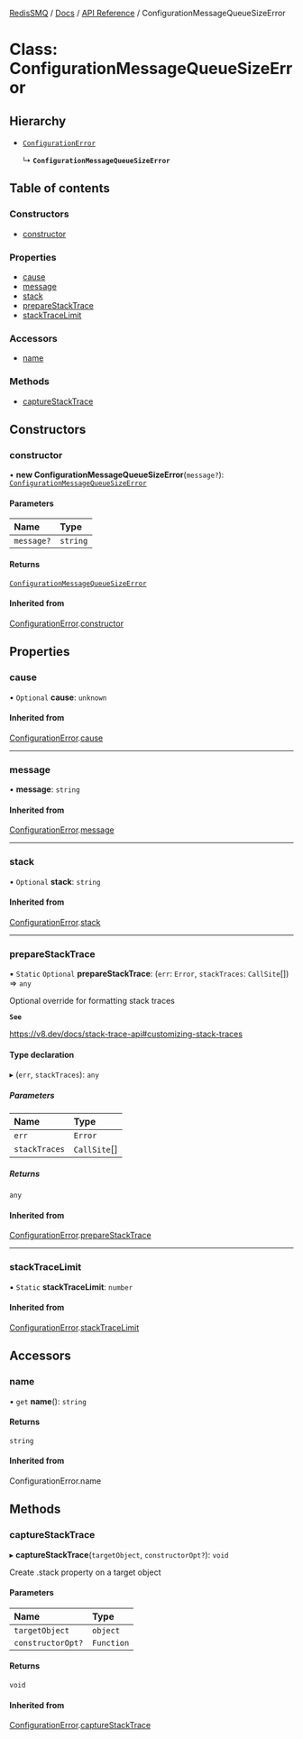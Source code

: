 [RedisSMQ](../../../README.md) / [Docs](../../README.md) / [API Reference](../README.md) / ConfigurationMessageQueueSizeError

# Class: ConfigurationMessageQueueSizeError

## Hierarchy

- [`ConfigurationError`](ConfigurationError.md)

  ↳ **`ConfigurationMessageQueueSizeError`**

## Table of contents

### Constructors

- [constructor](ConfigurationMessageQueueSizeError.md#constructor)

### Properties

- [cause](ConfigurationMessageQueueSizeError.md#cause)
- [message](ConfigurationMessageQueueSizeError.md#message)
- [stack](ConfigurationMessageQueueSizeError.md#stack)
- [prepareStackTrace](ConfigurationMessageQueueSizeError.md#preparestacktrace)
- [stackTraceLimit](ConfigurationMessageQueueSizeError.md#stacktracelimit)

### Accessors

- [name](ConfigurationMessageQueueSizeError.md#name)

### Methods

- [captureStackTrace](ConfigurationMessageQueueSizeError.md#capturestacktrace)

## Constructors

### constructor

• **new ConfigurationMessageQueueSizeError**(`message?`): [`ConfigurationMessageQueueSizeError`](ConfigurationMessageQueueSizeError.md)

#### Parameters

| Name | Type |
| :------ | :------ |
| `message?` | `string` |

#### Returns

[`ConfigurationMessageQueueSizeError`](ConfigurationMessageQueueSizeError.md)

#### Inherited from

[ConfigurationError](ConfigurationError.md).[constructor](ConfigurationError.md#constructor)

## Properties

### cause

• `Optional` **cause**: `unknown`

#### Inherited from

[ConfigurationError](ConfigurationError.md).[cause](ConfigurationError.md#cause)

___

### message

• **message**: `string`

#### Inherited from

[ConfigurationError](ConfigurationError.md).[message](ConfigurationError.md#message)

___

### stack

• `Optional` **stack**: `string`

#### Inherited from

[ConfigurationError](ConfigurationError.md).[stack](ConfigurationError.md#stack)

___

### prepareStackTrace

▪ `Static` `Optional` **prepareStackTrace**: (`err`: `Error`, `stackTraces`: `CallSite`[]) => `any`

Optional override for formatting stack traces

**`See`**

https://v8.dev/docs/stack-trace-api#customizing-stack-traces

#### Type declaration

▸ (`err`, `stackTraces`): `any`

##### Parameters

| Name | Type |
| :------ | :------ |
| `err` | `Error` |
| `stackTraces` | `CallSite`[] |

##### Returns

`any`

#### Inherited from

[ConfigurationError](ConfigurationError.md).[prepareStackTrace](ConfigurationError.md#preparestacktrace)

___

### stackTraceLimit

▪ `Static` **stackTraceLimit**: `number`

#### Inherited from

[ConfigurationError](ConfigurationError.md).[stackTraceLimit](ConfigurationError.md#stacktracelimit)

## Accessors

### name

• `get` **name**(): `string`

#### Returns

`string`

#### Inherited from

ConfigurationError.name

## Methods

### captureStackTrace

▸ **captureStackTrace**(`targetObject`, `constructorOpt?`): `void`

Create .stack property on a target object

#### Parameters

| Name | Type |
| :------ | :------ |
| `targetObject` | `object` |
| `constructorOpt?` | `Function` |

#### Returns

`void`

#### Inherited from

[ConfigurationError](ConfigurationError.md).[captureStackTrace](ConfigurationError.md#capturestacktrace)
